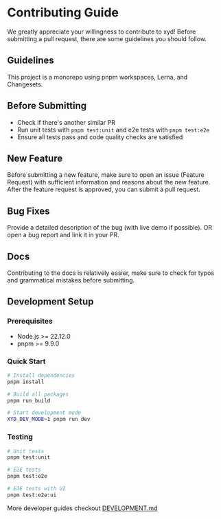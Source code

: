 # Contributing Guide

We greatly appreciate your willingness to contribute to xyd! Before submitting a pull request, there are some guidelines you should follow.

## Guidelines

This project is a monorepo using pnpm workspaces, Lerna, and Changesets.

## Before Submitting

- Check if there's another similar PR
- Run unit tests with `pnpm test:unit` and e2e tests with `pnpm test:e2e`
- Ensure all tests pass and code quality checks are satisfied

## New Feature

Before submitting a new feature, make sure to open an issue (Feature Request) with sufficient information and reasons about the new feature. After the feature request is approved, you can submit a pull request.

## Bug Fixes

Provide a detailed description of the bug (with live demo if possible). OR open a bug report and link it in your PR.

## Docs

Contributing to the docs is relatively easier, make sure to check for typos and grammatical mistakes before submitting.

## Development Setup

### Prerequisites

- Node.js >= 22.12.0
- pnpm >= 9.9.0

### Quick Start

```bash
# Install dependencies
pnpm install

# Build all packages
pnpm run build

# Start development mode
XYD_DEV_MODE=1 pnpm run dev
```

### Testing

```bash
# Unit tests
pnpm test:unit

# E2E tests
pnpm test:e2e

# E2E tests with UI
pnpm test:e2e:ui
```

More developer guides checkout [DEVELOPMENT.md](./DEVELOPMENT.md)